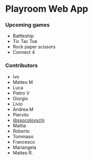 # Playroom Web App

### Upcoming games

- Battleship
- Tic Tac Toe
- Rock paper scissors
- Connect 4

### Contributors

- Ivo
- Matteo M
- Luca
- Pietro V
- Giorgio 
- Livio
- Andrea M
- Piervito
- [@ssocolovschi](https://github.com/ssocolovschi)
- Mattia
- Roberto
- Tommaso
- Francesco
- Mariangela
- Matteo R.
